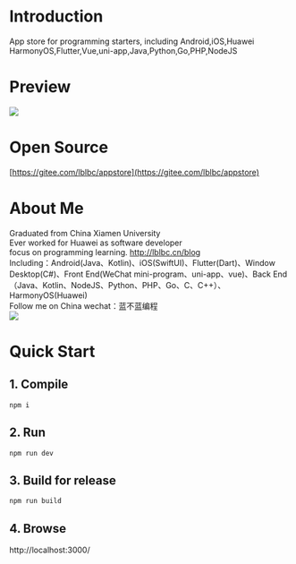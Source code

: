 # Introduction
App store for programming starters, including Android,iOS,Huawei HarmonyOS,Flutter,Vue,uni-app,Java,Python,Go,PHP,NodeJS


# Preview
![](https://img-blog.csdnimg.cn/6566970fb10e4d238ba9226a33bf110a.png)

# Open Source
[https://gitee.com/lblbc/appstore](https://gitee.com/lblbc/appstore)


# About Me
Graduated from China Xiamen University  
Ever worked for Huawei as software developer  
focus on programming learning. http://lblbc.cn/blog  
Including：Android(Java、Kotlin)、iOS(SwiftUI)、Flutter(Dart)、Window Desktop(C#)、Front End(WeChat mini-program、uni-app、vue)、Back End（Java、Kotlin、NodeJS、Python、PHP、Go、C、C++）、HarmonyOS(Huawei)  
Follow me on China wechat：蓝不蓝编程  
![](https://img-blog.csdnimg.cn/4c62bfb4cca540b1a26825f2b1a8af7e.png)

# Quick Start
## 1. Compile
`npm i`
## 2. Run
`npm run dev`
## 3. Build for release
`npm run build`
## 4. Browse
http://localhost:3000/